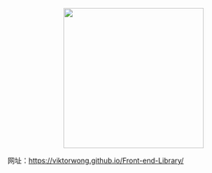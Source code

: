 <p align="center">
  <img width="280" src="https://viktorwong.github.io/Front-end-Library/logo.png">
</p>



网址：https://viktorwong.github.io/Front-end-Library/